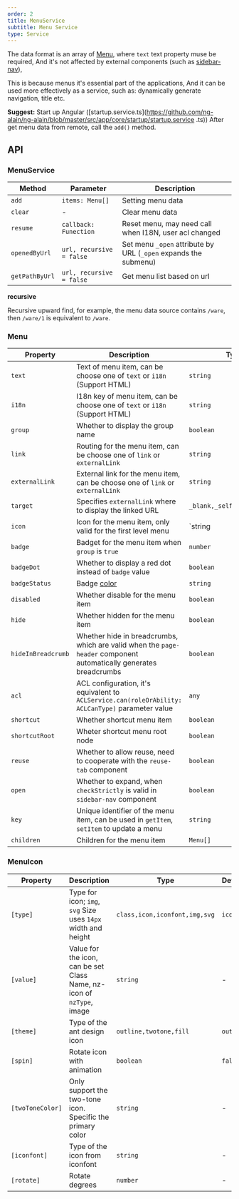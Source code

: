 ```yaml
---
order: 2
title: MenuService
subtitle: Menu Service
type: Service
---
```


The data format is an array of [Menu](https://github.com/ng-alain/delon/blob/master/packages/theme/src/services/menu/interface.ts), where `text` text property muse be required, And it's not affected by external components (such as [sidebar-nav](/components/sidebar-nav)),

This is because menus it's essential part of the applications, And it can be used more effectively as a service, such as: dynamically generate navigation, title etc.

**Suggest:** Start up Angular ([startup.service.ts](https://github.com/ng-alain/ng-alain/blob/master/src/app/core/startup/startup.service .ts)) After get menu data from remote, call the `add()` method.

## API

### MenuService

| Method | Parameter | Description |
|--------|-----------|-------------|
| `add` | `items: Menu[]` | Setting menu data |
| `clear` | - | Clear menu data |
| `resume` | `callback: Funection` | Reset menu, may need call when I18N, user acl changed |
| `openedByUrl` | `url, recursive = false` | Set menu `_open` attribute by URL (`_open` expands the submenu) |
| `getPathByUrl` | `url, recursive = false` | Get menu list based on url |

**recursive**

Recursive upward find, for example, the menu data source contains `/ware`, then `/ware/1` is equivalent to `/ware`.

### Menu

| Property | Description | Type | Default |
|----------|-------------|------|---------|
| `text` | Text of menu item, can be choose one of `text` or `i18n` (Support HTML) | `string` | - |
| `i18n` | I18n key of menu item, can be choose one of `text` or `i18n` (Support HTML) | `string` | - |
| `group` | Whether to display the group name | `boolean` | `true` |
| `link` | Routing for the menu item, can be choose one of `link` or `externalLink` | `string` | - |
| `externalLink` | External link for the menu item, can be choose one of `link` or `externalLink` | `string` | - |
| `target` | Specifies `externalLink` where to display the linked URL | `_blank,_self,_parent,_top` | - |
| `icon` | Icon for the menu item, only valid for the first level menu | `string | MenuIcon` | - |
| `badge` | Badget for the menu item when `group` is `true` | `number` | - |
| `badgeDot` | Whether to display a red dot instead of `badge` value | `boolean` | - |
| `badgeStatus` | Badge [color](https://ng.ant.design/components/badge/en#nz-badge) | `string` | - |
| `disabled` | Whether disable for the menu item | `boolean` | `false` |
| `hide` | Whether hidden for the menu item | `boolean` | `false` |
| `hideInBreadcrumb` | Whether hide in breadcrumbs, which are valid when the `page-header` component automatically generates breadcrumbs | `boolean` | - |
| `acl` | ACL configuration, it's equivalent to `ACLService.can(roleOrAbility: ACLCanType)` parameter value | `any` | - |
| `shortcut` | Whether shortcut menu item | `boolean` | - |
| `shortcutRoot` | Wheter shortcut menu root node | `boolean` | - |
| `reuse` | Whether to allow reuse, need to cooperate with the `reuse-tab` component | `boolean` | - |
| `open` | Whether to expand, when `checkStrictly` is valid in `sidebar-nav` component | `boolean` | - |
| `key` | Unique identifier of the menu item, can be used in `getItem`, `setItem` to update a menu | `string` | - |
| `children` | Children for the menu item | `Menu[]` | - |

### MenuIcon

| Property | Description | Type | Default |
|----------|-------------|------|---------|
| `[type]` | Type for icon; `img`, `svg` Size uses `14px` width and height | `class,icon,iconfont,img,svg` | `icon` |
| `[value]` | Value for the icon, can be set Class Name, nz-icon of `nzType`, image | `string` | - |
| `[theme]` | Type of the ant design icon | `outline,twotone,fill` | `outline` |
| `[spin]` | Rotate icon with animation | `boolean` | `false` |
| `[twoToneColor]` | Only support the two-tone icon. Specific the primary color | `string` | - |
| `[iconfont]` | Type of the icon from iconfont | `string` | - |
| `[rotate]` | Rotate degrees | `number` | - |
